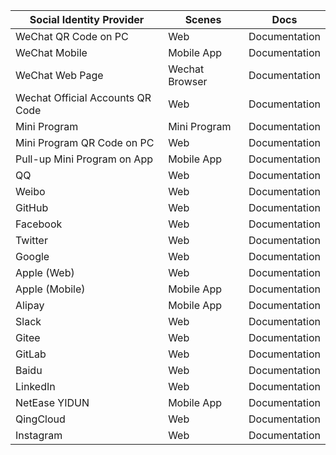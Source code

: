 | Social Identity Provider         | Scenes         | Docs                                                                                                                      |
| -------------------------------- | -------------- | ------------------------------------------------------------------------------------------------------------------------- |
| WeChat QR Code on PC             | Web            | <router-link to="/en/guides/connections/social/wechat-pc/" target="_blank">Documentation</router-link>                    |
| WeChat Mobile                    | Mobile App     | <router-link to="/en/guides/connections/social/wechat-mobile/" target="_blank">Documentation</router-link>                |
| WeChat Web Page                  | Wechat Browser | <router-link to="/en/guides/connections/social/wechat-mp/" target="_blank">Documentation</router-link>                    |
| Wechat Official Accounts QR Code | Web            | <router-link to="/en/guides/connections/social/wechatmp-qrcode/" target="_blank">Documentation</router-link>              |
| Mini Program                     | Mini Program   | <router-link to="/en/guides/connections/social/wechat-miniprogram/" target="_blank">Documentation</router-link>           |
| Mini Program QR Code on PC       | Web            | <router-link to="/en/guides/connections/social/wechat-miniprogram-qrconnect/" target="_blank">Documentation</router-link> |
| Pull-up Mini Program on App      | Mobile App     | <router-link to="/en/guides/connections/social/wechat-miniprogram-applaunch/" target="_blank">Documentation</router-link> |
| QQ                               | Web            | <router-link to="/en/guides/connections/social/qq/" target="_blank">Documentation</router-link>                           |
| Weibo                            | Web            | <router-link to="/en/guides/connections/social/weibo/" target="_blank">Documentation</router-link>                        |
| GitHub                           | Web            | <router-link to="/en/guides/connections/social/github/" target="_blank">Documentation</router-link>                       |
| Facebook                         | Web            | <router-link to="/en/guides/connections/social/facebook/" target="_blank">Documentation</router-link>                     |
| Twitter                          | Web            | <router-link to="/en/guides/connections/social/twitter/" target="_blank">Documentation</router-link>                      |
| Google                           | Web            | <router-link to="/en/guides/connections/social/google/" target="_blank">Documentation</router-link>                       |
| Apple (Web)                      | Web            | <router-link to="/en/guides/connections/social/apple-web/" target="_blank">Documentation</router-link>                    |
| Apple (Mobile)                   | Mobile App     | <router-link to="/en/guides/connections/social/apple/" target="_blank">Documentation</router-link>                        |
| Alipay                           | Mobile App     | <router-link to="/en/guides/connections/social/alipay/" target="_blank">Documentation</router-link>                       |
| Slack                            | Web            | <router-link to="/en/guides/connections/social/slack/" target="_blank">Documentation</router-link>                        |
| Gitee                            | Web            | <router-link to="/en/guides/connections/social/gitee/" target="_blank">Documentation</router-link>                        |
| GitLab                           | Web            | <router-link to="/en/guides/connections/social/gitlab/" target="_blank">Documentation</router-link>                       |
| Baidu                            | Web            | <router-link to="/en/guides/connections/social/baidu/" target="_blank">Documentation</router-link>                        |
| LinkedIn                         | Web            | <router-link to="/en/guides/connections/social/linkedin/" target="_blank">Documentation</router-link>                     |
| NetEase YIDUN                    | Mobile App     | <router-link to="/en/guides/connections/social/yidun/" target="_blank">Documentation</router-link>                        |
| QingCloud                        | Web            | <router-link to="/en/guides/connections/social/qingcloud/" target="_blank">Documentation</router-link>                    |
| Instagram                        | Web            | <router-link to="/en/guides/connections/social/instagram/" target="_blank">Documentation</router-link>                        |

<!--
| Alipay (Web)                                                   | Web            | <router-link to="/en/guides/connections/social/alipay-web/" target="_blank">Documentation</router-link>                            |
| WeCom Service Provider (Web)                                   | Wecom Browser  | <router-link to="/en/guides/connections/social/wechatwork-service-provider-web/" target="_blank">Documentation</router-link>       |
-->
